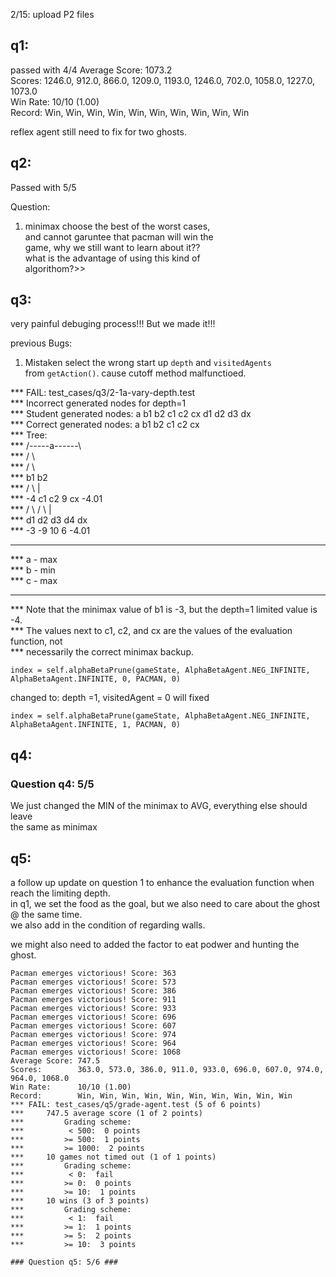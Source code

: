 2/15: upload P2 files  

## q1:  
passed with 4/4
Average Score: 1073.2  
Scores:        1246.0, 912.0, 866.0, 1209.0, 1193.0, 1246.0, 702.0, 1058.0, 1227.0, 1073.0  
Win Rate:      10/10 (1.00)  
Record:        Win, Win, Win, Win, Win, Win, Win, Win, Win, Win  

reflex agent still need to fix for two ghosts.  


## q2:  
Passed with 5/5  

Question:  
1. minimax choose the best of the worst cases,  
and cannot garuntee that pacman will win the  
game, why we still want to learn about it??  
what is the advantage of using this kind of  
algorithom?>>


## q3:  

very painful debuging process!!! But we made it!!!  

previous Bugs:

1. Mistaken select the wrong start up `depth` and `visitedAgents`  
from `getAction()`. cause cutoff method malfunctioed.  

*** FAIL: test_cases/q3/2-1a-vary-depth.test  
***     Incorrect generated nodes for depth=1  
***         Student generated nodes: a b1 b2 c1 c2 cx d1 d2 d3 dx  
***         Correct generated nodes: a b1 b2 c1 c2 cx  
***     Tree:  
***                 /-----a------\  
***                /              \  
***               /                \  
***             b1                  b2  
***           /    \                 |  
***     -4 c1        c2 9           cx -4.01  
***       /  \      /  \             |  
***      d1   d2  d3   d4           dx  
***     -3    -9  10    6         -4.01  
***       
***     a - max  
***     b - min  
***     c - max  
***       
***     Note that the minimax value of b1 is -3, but the depth=1 limited value is -4.  
***     The values next to c1, c2, and cx are the values of the evaluation function, not  
***     necessarily the correct minimax backup.  

```
index = self.alphaBetaPrune(gameState, AlphaBetaAgent.NEG_INFINITE, AlphaBetaAgent.INFINITE, 0, PACMAN, 0)  

```
changed to: depth =1, visitedAgent = 0 will fixed  

```
index = self.alphaBetaPrune(gameState, AlphaBetaAgent.NEG_INFINITE, AlphaBetaAgent.INFINITE, 1, PACMAN, 0)  

```

## q4:  
### Question q4: 5/5 ###  

We just changed the MIN of the minimax to AVG, everything else should leave  
the same as minimax  

## q5:  
a follow up update on question 1 to enhance the evaluation function when reach the limiting depth.  
in q1, we set the food as the goal, but we also need to care about the ghost @ the same time.  
we also add in the condition of regarding walls.

we might also need to added the factor to eat podwer and hunting the ghost.

```
Pacman emerges victorious! Score: 363
Pacman emerges victorious! Score: 573
Pacman emerges victorious! Score: 386
Pacman emerges victorious! Score: 911
Pacman emerges victorious! Score: 933
Pacman emerges victorious! Score: 696
Pacman emerges victorious! Score: 607
Pacman emerges victorious! Score: 974
Pacman emerges victorious! Score: 964
Pacman emerges victorious! Score: 1068
Average Score: 747.5
Scores:        363.0, 573.0, 386.0, 911.0, 933.0, 696.0, 607.0, 974.0, 964.0, 1068.0
Win Rate:      10/10 (1.00)
Record:        Win, Win, Win, Win, Win, Win, Win, Win, Win, Win
*** FAIL: test_cases/q5/grade-agent.test (5 of 6 points)
***     747.5 average score (1 of 2 points)
***         Grading scheme:
***          < 500:  0 points
***         >= 500:  1 points
***         >= 1000:  2 points
***     10 games not timed out (1 of 1 points)
***         Grading scheme:
***          < 0:  fail
***         >= 0:  0 points
***         >= 10:  1 points
***     10 wins (3 of 3 points)
***         Grading scheme:
***          < 1:  fail
***         >= 1:  1 points
***         >= 5:  2 points
***         >= 10:  3 points

### Question q5: 5/6 ###

```

